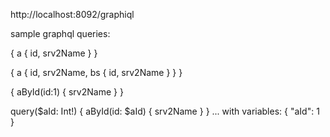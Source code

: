 
http://localhost:8092/graphiql

sample graphql queries:

{
  a {
    id,
    srv2Name
  }
}


{
  a {
    id,
    srv2Name,
    bs {
      id,
      srv2Name
    }
  }
}


{
	aById(id:1) {
    srv2Name
  }
}


query($aId: Int!) 
{
	aById(id: $aId) {
    srv2Name
  }
}
... with variables:
{
  "aId": 1
}


